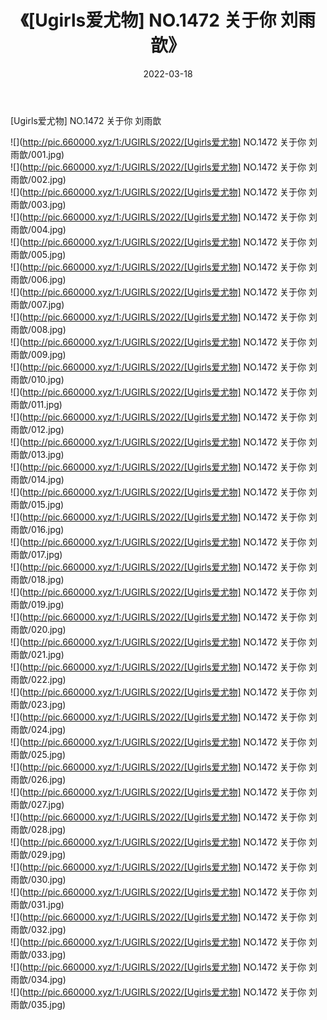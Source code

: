 ﻿---
layout: post
title:  《[Ugirls爱尤物] NO.1472 关于你 刘雨歆》
date:   2022-03-18
img: http://pic.660000.xyz/1:/UGIRLS/2022/[Ugirls爱尤物] NO.1472 关于你 刘雨歆/000.jpg
categories: [美女, 清纯, 唯美]
---

[Ugirls爱尤物] NO.1472 关于你 刘雨歆

 ![](http://pic.660000.xyz/1:/UGIRLS/2022/[Ugirls爱尤物] NO.1472 关于你 刘雨歆/001.jpg) <br>![](http://pic.660000.xyz/1:/UGIRLS/2022/[Ugirls爱尤物] NO.1472 关于你 刘雨歆/002.jpg) <br>![](http://pic.660000.xyz/1:/UGIRLS/2022/[Ugirls爱尤物] NO.1472 关于你 刘雨歆/003.jpg) <br>![](http://pic.660000.xyz/1:/UGIRLS/2022/[Ugirls爱尤物] NO.1472 关于你 刘雨歆/004.jpg) <br>![](http://pic.660000.xyz/1:/UGIRLS/2022/[Ugirls爱尤物] NO.1472 关于你 刘雨歆/005.jpg) <br>![](http://pic.660000.xyz/1:/UGIRLS/2022/[Ugirls爱尤物] NO.1472 关于你 刘雨歆/006.jpg) <br>![](http://pic.660000.xyz/1:/UGIRLS/2022/[Ugirls爱尤物] NO.1472 关于你 刘雨歆/007.jpg) <br>![](http://pic.660000.xyz/1:/UGIRLS/2022/[Ugirls爱尤物] NO.1472 关于你 刘雨歆/008.jpg) <br>![](http://pic.660000.xyz/1:/UGIRLS/2022/[Ugirls爱尤物] NO.1472 关于你 刘雨歆/009.jpg) <br>![](http://pic.660000.xyz/1:/UGIRLS/2022/[Ugirls爱尤物] NO.1472 关于你 刘雨歆/010.jpg) <br>![](http://pic.660000.xyz/1:/UGIRLS/2022/[Ugirls爱尤物] NO.1472 关于你 刘雨歆/011.jpg) <br>![](http://pic.660000.xyz/1:/UGIRLS/2022/[Ugirls爱尤物] NO.1472 关于你 刘雨歆/012.jpg) <br>![](http://pic.660000.xyz/1:/UGIRLS/2022/[Ugirls爱尤物] NO.1472 关于你 刘雨歆/013.jpg) <br>![](http://pic.660000.xyz/1:/UGIRLS/2022/[Ugirls爱尤物] NO.1472 关于你 刘雨歆/014.jpg) <br>![](http://pic.660000.xyz/1:/UGIRLS/2022/[Ugirls爱尤物] NO.1472 关于你 刘雨歆/015.jpg) <br>![](http://pic.660000.xyz/1:/UGIRLS/2022/[Ugirls爱尤物] NO.1472 关于你 刘雨歆/016.jpg) <br>![](http://pic.660000.xyz/1:/UGIRLS/2022/[Ugirls爱尤物] NO.1472 关于你 刘雨歆/017.jpg) <br>![](http://pic.660000.xyz/1:/UGIRLS/2022/[Ugirls爱尤物] NO.1472 关于你 刘雨歆/018.jpg) <br>![](http://pic.660000.xyz/1:/UGIRLS/2022/[Ugirls爱尤物] NO.1472 关于你 刘雨歆/019.jpg) <br>![](http://pic.660000.xyz/1:/UGIRLS/2022/[Ugirls爱尤物] NO.1472 关于你 刘雨歆/020.jpg) <br>![](http://pic.660000.xyz/1:/UGIRLS/2022/[Ugirls爱尤物] NO.1472 关于你 刘雨歆/021.jpg) <br>![](http://pic.660000.xyz/1:/UGIRLS/2022/[Ugirls爱尤物] NO.1472 关于你 刘雨歆/022.jpg) <br>![](http://pic.660000.xyz/1:/UGIRLS/2022/[Ugirls爱尤物] NO.1472 关于你 刘雨歆/023.jpg) <br>![](http://pic.660000.xyz/1:/UGIRLS/2022/[Ugirls爱尤物] NO.1472 关于你 刘雨歆/024.jpg) <br>![](http://pic.660000.xyz/1:/UGIRLS/2022/[Ugirls爱尤物] NO.1472 关于你 刘雨歆/025.jpg) <br>![](http://pic.660000.xyz/1:/UGIRLS/2022/[Ugirls爱尤物] NO.1472 关于你 刘雨歆/026.jpg) <br>![](http://pic.660000.xyz/1:/UGIRLS/2022/[Ugirls爱尤物] NO.1472 关于你 刘雨歆/027.jpg) <br>![](http://pic.660000.xyz/1:/UGIRLS/2022/[Ugirls爱尤物] NO.1472 关于你 刘雨歆/028.jpg) <br>![](http://pic.660000.xyz/1:/UGIRLS/2022/[Ugirls爱尤物] NO.1472 关于你 刘雨歆/029.jpg) <br>![](http://pic.660000.xyz/1:/UGIRLS/2022/[Ugirls爱尤物] NO.1472 关于你 刘雨歆/030.jpg) <br>![](http://pic.660000.xyz/1:/UGIRLS/2022/[Ugirls爱尤物] NO.1472 关于你 刘雨歆/031.jpg) <br>![](http://pic.660000.xyz/1:/UGIRLS/2022/[Ugirls爱尤物] NO.1472 关于你 刘雨歆/032.jpg) <br>![](http://pic.660000.xyz/1:/UGIRLS/2022/[Ugirls爱尤物] NO.1472 关于你 刘雨歆/033.jpg) <br>![](http://pic.660000.xyz/1:/UGIRLS/2022/[Ugirls爱尤物] NO.1472 关于你 刘雨歆/034.jpg) <br>![](http://pic.660000.xyz/1:/UGIRLS/2022/[Ugirls爱尤物] NO.1472 关于你 刘雨歆/035.jpg) <br>